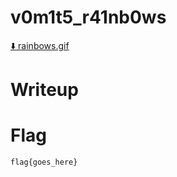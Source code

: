 # v0m1t5_r41nb0ws

[⬇️ rainbows.gif](./rainbows.gif)

# Writeup

<Enter writeup here>

# Flag

```
flag{goes_here}
```